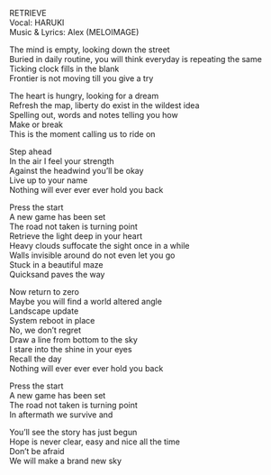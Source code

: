 RETRIEVE  
Vocal: HARUKI  
Music & Lyrics: Alex (MELOIMAGE)  

The mind is empty, looking down the street  
Buried in daily routine, you will think everyday is repeating the same  
Ticking clock fills in the blank  
Frontier is not moving till you give a try  

The heart is hungry, looking for a dream  
Refresh the map, liberty do exist in the wildest idea  
Spelling out, words and notes telling you how  
Make or break  
This is the moment calling us to ride on  

Step ahead  
In the air I feel your strength  
Against the headwind you’ll be okay  
Live up to your name  
Nothing will ever ever ever hold you back  

Press the start  
A new game has been set    
The road not taken is turning point  
Retrieve the light deep in your heart  
Heavy clouds suffocate the sight once in a while  
Walls invisible around do not even let you go  
Stuck in a beautiful maze  
Quicksand paves the way  

Now return to zero  
Maybe you will find a world altered angle  
Landscape update  
System reboot in place  
No, we don’t regret  
Draw a line from bottom to the sky  
I stare into the shine in your eyes  
Recall the day  
Nothing will ever ever ever hold you back  

Press the start  
A new game has been set  
The road not taken is turning point  
In aftermath we survive and  

You’ll see the story has just begun   
Hope is never clear, easy and nice all the time  
Don’t be afraid  
We will make a brand new sky 